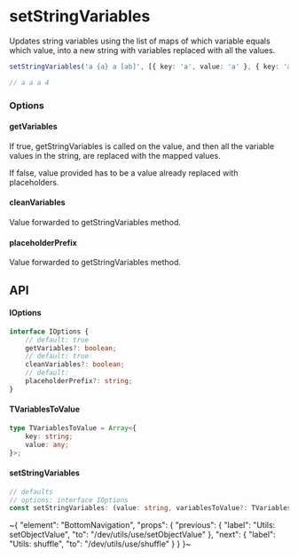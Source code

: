 
# setStringVariables

Updates string variables using the list of maps of which variable equals which value, into a new string with variables replaced with all the values.

```ts
setStringVariables('a {a} a [ab]', [{ key: 'a', value: 'a' }, { key: 'ab', value: 4 }]);

// a a a 4
```

### Options

#### getVariables

If true, getStringVariables is called on the value, and then all the variable values in the string, are replaced with the mapped values.

If false, value provided has to be a value already replaced with placeholders.

#### cleanVariables

Value forwarded to getStringVariables method.

#### placeholderPrefix

Value forwarded to getStringVariables method.


## API

#### IOptions

```ts
interface IOptions {
    // default: true
    getVariables?: boolean;
    // default: true
    cleanVariables?: boolean;
    // default: _
    placeholderPrefix?: string;
}
```

#### TVariablesToValue

```ts
type TVariablesToValue = Array<{
    key: string;
    value: any;
}>;
```

#### setStringVariables

```ts
// defaults
// options: interface IOptions
const setStringVariables: (value: string, variablesToValue?: TVariablesToValue, options_?: IOptions) => string;
```


~{
  "element": "BottomNavigation",
  "props": {
    "previous": {
      "label": "Utils: setObjectValue",
      "to": "/dev/utils/use/setObjectValue"
    },
    "next": {
      "label": "Utils: shuffle",
      "to": "/dev/utils/use/shuffle"
    }
  }
}~
